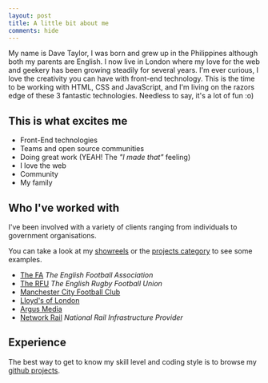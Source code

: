 ```yaml
---
layout: post
title: A little bit about me
comments: hide
---
```


My name is Dave Taylor, I was born and grew up in the Philippines although both
my parents are English. I now live in London where my love for the web and
geekery has been growing steadily for several years. I'm ever curious,
I love the creativity you can have with front-end technology. This is the time
to be working with HTML, CSS and JavaScript, and I'm living on the razors edge
of these 3 fantastic technologies. Needless to say, it's a lot of fun :o)

## This is what excites me

 - Front-End technologies
 - Teams and open source communities
 - Doing great work (YEAH! The _"I made that"_ feeling)
 - I love the web
 - Community
 - My family

## Who I've worked with

I've been involved with a variety of clients ranging from individuals to
government organisations.

You can take a look at my [showreels](/blog/category/showreel/) or the [projects category](/blog/category/project/) to see some examples.

 - [The FA](http://www.thefa.com) _The English Football Association_
 - [The RFU](http://www.rfu.com) _The English Rugby Football Union_
 - [Manchester City Football Club](http://www.mcfc.co.uk) 
 - [Lloyd's of London](http://www.lloyds.com)
 - [Argus Media](http://www.argusmedia.com)
 - [Network Rail](http://www.networkrail.co.uk) _National Rail Infrastructure Provider_


## Experience
The best way to get to know my skill level and coding style is to browse my
[github projects](http://github.com/davetayls).


